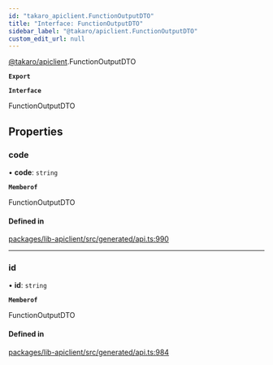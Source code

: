 ```yaml
---
id: "takaro_apiclient.FunctionOutputDTO"
title: "Interface: FunctionOutputDTO"
sidebar_label: "@takaro/apiclient.FunctionOutputDTO"
custom_edit_url: null
---
```


[@takaro/apiclient](../modules/takaro_apiclient.md).FunctionOutputDTO

**`Export`**

**`Interface`**

FunctionOutputDTO

## Properties

### code

• **code**: `string`

**`Memberof`**

FunctionOutputDTO

#### Defined in

[packages/lib-apiclient/src/generated/api.ts:990](https://github.com/niekcandaele/Takaro/blob/91fb19b/packages/lib-apiclient/src/generated/api.ts#L990)

___

### id

• **id**: `string`

**`Memberof`**

FunctionOutputDTO

#### Defined in

[packages/lib-apiclient/src/generated/api.ts:984](https://github.com/niekcandaele/Takaro/blob/91fb19b/packages/lib-apiclient/src/generated/api.ts#L984)
